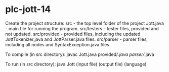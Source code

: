 # plc-jott-14
Create the project structure:
src - the top level folder of the project
    Jott.java - main file for running the program.
    src/testers - tester files, provided and not updated.
    src/provided - provided files, including the updated JottTokenizer.java and JottParser.java files.
    src/parser - parser files, including all nodes and SyntaxException.java files.

To compile (in src directory):
javac Jott.java provided/*.java parser/*.java

To run (in src directory):
java Jott (input file) (output file) (language)